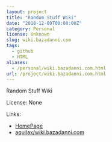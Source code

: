 ```yaml
---
layout: project
title: "Random Stuff Wiki"
date: "2018-12-09T00:00:00Z"
category: Personal
license: Unknown
slug: wiki.bazadanni.com
tags:
  - github
  - HTML
aliases:
  - /personal/wiki.bazadanni.com.html
url: /project/wiki.bazadanni.com.html
---
```


Random Stuff Wiki

License: None

Links:

* [HomePage](https://wiki.bazadanni.com)
* [aquilax/wiki.bazadanni.com](https://github.com/aquilax/wiki.bazadanni.com)
